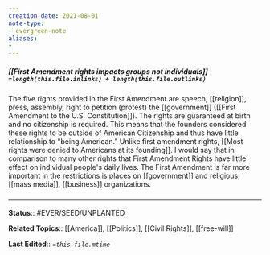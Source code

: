 ```yaml
---
creation date: 2021-08-01
note-type: 
- evergreen-note
aliases:
- 
---
```


##### [[First Amendment rights impacts groups not individuals]] `=length(this.file.inlinks) + length(this.file.outlinks)`

The five rights provided in the First Amendment are speech, [[religion]], press, assembly, right to petition  (protest) the [[government]] ([[First Amendment to the U.S. Constitution]]). The rights are guaranteed at birth and no citizenship is required. This means that the founders considered these rights to be outside of American Citizenship and thus have little relationship to "being American." Unlike first amendment rights, [[Most rights were denied to Americans at its founding]]. I would say that in comparison to many other rights that First Amendment Rights have little effect on individual people's daily lives. The First Amendment is far more important in the restrictions is places on [[government]] and religious, [[mass media]], [[business]] organizations.

### <hr class="footnote"/>

**Status**:: #EVER/SEED/UNPLANTED 

**Related Topics**:: [[America]], [[Politics]], [[Civil Rights]], [[free-will]]
	
**Last Edited**:: *`=this.file.mtime`*
